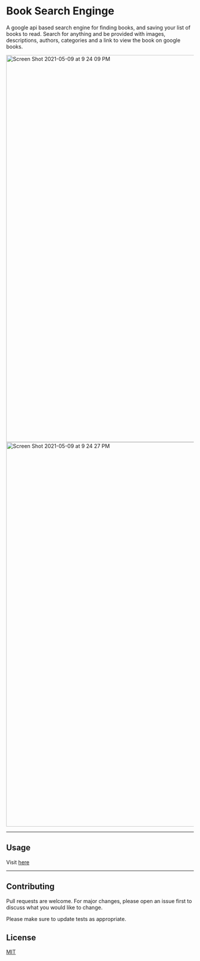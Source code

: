 # Book Search Enginge

A google api based search engine for finding books, and saving your list of books to read. Search for anything and be provided with images, descriptions, authors, categories and a link to view the book on google books.

<img width="1037" alt="Screen Shot 2021-05-09 at 9 24 09 PM" src="https://user-images.githubusercontent.com/65474893/117598235-05818e80-b10d-11eb-9104-964cd427f031.png">
<img width="1030" alt="Screen Shot 2021-05-09 at 9 24 27 PM" src="https://user-images.githubusercontent.com/65474893/117598237-061a2500-b10d-11eb-9d6e-380091568fe0.png">

---

## Usage

Visit [here](https://google-book-search-kb.herokuapp.com/)

---

## Contributing

Pull requests are welcome. For major changes, please open an issue first to discuss what you would like to change.

Please make sure to update tests as appropriate.

## License

[MIT](https://choosealicense.com/licenses/mit/)
